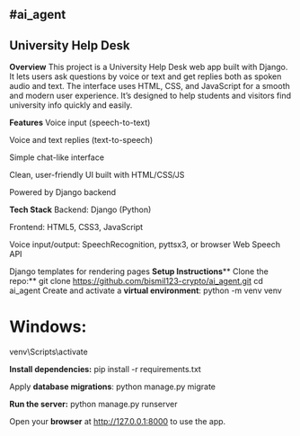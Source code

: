 #ai_agent
--
**University Help Desk**
--
**Overview**
This project is a University Help Desk web app built with Django. It lets users ask questions by voice or text and get replies both as spoken audio and text. The interface uses HTML, CSS, and JavaScript for a smooth and modern user experience. It’s designed to help students and visitors find university info quickly and easily.

**Features**
Voice input (speech-to-text)

Voice and text replies (text-to-speech)

Simple chat-like interface

Clean, user-friendly UI built with HTML/CSS/JS

Powered by Django backend

**Tech Stack**
Backend: Django (Python)

Frontend: HTML5, CSS3, JavaScript

Voice input/output: SpeechRecognition, pyttsx3, or browser Web Speech API

Django templates for rendering pages
**Setup Instructions****
Clone the repo:**
git clone https://github.com/bismil123-crypto/ai_agent.git
cd ai_agent
Create and activate a **virtual environment**:
python -m venv venv
# Windows:
venv\Scripts\activate

**Install dependencies:**
pip install -r requirements.txt

Apply **database migrations**:
python manage.py migrate

**Run the server:**
python manage.py runserver

Open your **browser** at http://127.0.0.1:8000 to use the app.

